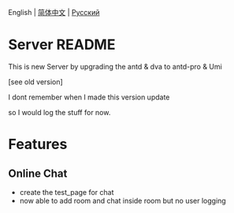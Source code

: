 English | [简体中文](./README.zh-CN.md) | [Русский](./README.ru-RU.md)

# Server README

This is new Server by upgrading the antd & dva to antd-pro & Umi

[see old version]

I dont remember when I made this version update

so I would log the stuff for now.

# Features

## Online Chat
  
  - create the test_page for chat
  - now able to add room and chat inside room but no user logging